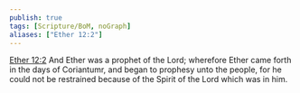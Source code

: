 ```yaml
---
publish: true
tags: [Scripture/BoM, noGraph]
aliases: ["Ether 12:2"]
---
```

[Ether 12:2](https://churchofjesuschrist.org/study/scriptures/bofm/ether/12?lang=eng&id=p2#p2) And Ether was a prophet of the Lord; wherefore Ether came forth in the days of Coriantumr, and began to prophesy unto the people, for he could not be restrained because of the Spirit of the Lord which was in him.
